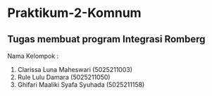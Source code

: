 # Praktikum-2-Komnum
## Tugas membuat program Integrasi Romberg
Nama Kelompok :
  1. Clarissa Luna Maheswari (5025211003)
  2. Rule Lulu Damara (5025211050)
  3. Ghifari Maaliki Syafa Syuhada (5025211158)
